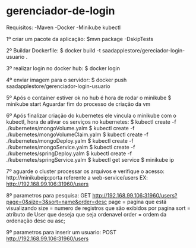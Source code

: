 # gerenciador-de-login

Requisitos:
    -Maven
    -Docker
    -Minikube kubectl


1º criar um pacote da aplicação:
    $mvn package -DskipTests
    
2º Buildar Dockerfile:
    $ docker build -t saadapplestore/gereciador-login-usuario .
    
3º realizar login no docker hub:
    $ docker login
    
4º enviar imagem para o servidor:
    $ docker push saadapplestore/gerenciador-login-usuario
    
5º Após o container estiver ok no hub é hora de rodar o minikube
    $ minikube start
   Aguardar fim do processo de criação da vm

6º Após finalizar criação do kubernetes ele vincula o minikube com o kubectl, hora de ativar os serviços no kubernetes:
    $ kubectl create -f ./kubernetes/mongoVolume.yalm
    $ kubectl create -f ./kubernetes/mongoVolumeClaim.yalm
    $ kubectl create -f ./kubernetes/mongoDeploy.yalm
    $ kubectl create -f ./kubernetes/mongoService.yalm
    $ kubectl create -f ./kubernetes/springDeploy.yalm
    $ kubectl create -f ./kubernetes/springService.yalm
    $ kubectl get service
    $ minikube ip
    
7º aguarde o cluster processar os arquivos e verifique o acesso:
    http://minikubeip:porta referente a web-service/users
    EX: http://192.168.99.106:31960/users

8º parametros para pesquisa:
GET http://192.168.99.106:31960/users?page=0&size=3&sort=name&order=desc
page = pagina que está visualizando
size = numero de registros que são exibidos por pagina
sort = atributo de User que deseja que seja ordenavel
order = ordem da ordenação desc ou asc;

9º parametros para inserir um usuario:
POST http://192.168.99.106:31960/users

